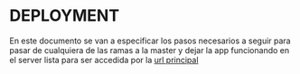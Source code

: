 # DEPLOYMENT

En este documento se van a especificar los pasos necesarios a seguir para pasar
de cualquiera de las ramas a la master y dejar la app funcionando en el server
lista para ser accedida por la [url principal](https://grupo5.proyecto2017.linti.unlp.edu.ar/)